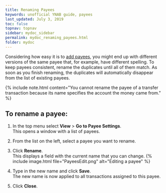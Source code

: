 ```yaml
---
title: Renaming Payees
keywords: unofficial YNAB guide, payees
last_updated: July 3, 2019
toc: false
topnav: topnav
sidebar: mydoc_sidebar
permalink: mydoc_renaming_payees.html
folder: mydoc
---
```


Considering how easy it is to [add payees](mydoc_adding_payees), you might end up with different versions of the same payee that, for example, have different spelling. To keep payees consistent, rename the duplicates until all of them match. As soon as you finish renaming, the duplicates will automatically disappear from the list of existing payees.

{% include note.html content="You cannot rename the payee of a transfer transaction because its name specifies the account the money came from." %}

## To rename a payee:

1.  In the top menu select **View** > **Go to Payee Settings**. <br/>This opens a window with a list of payees.

2.  From the list on the left, select a payee you want to rename.

3.  Click **Rename**. <br/>This displays a field with the current name that you can change.
    {% include image.html file="PayeesEdit.png" alt="Editing a payee" %}

4.  Type in the new name and click **Save**. <br/>The new name is now applied to all transactions assigned to this payee.

5.  Click **Close**.
